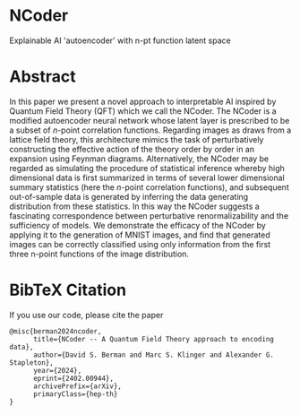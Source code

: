 # NCoder
Explainable AI 'autoencoder' with n-pt function latent space

# Abstract
In this paper we present a novel approach to interpretable AI inspired by Quantum Field Theory (QFT) which we call the NCoder. The NCoder is a modified autoencoder neural network whose latent layer is prescribed to be a subset of $n$-point correlation functions. Regarding images as draws from a lattice field theory, this architecture mimics the task of perturbatively constructing the effective action of the theory order by order in an expansion using Feynman diagrams. Alternatively, the NCoder may be regarded as simulating the procedure of statistical inference whereby high dimensional data is first summarized in terms of several lower dimensional summary statistics (here the $n$-point correlation functions), and subsequent out-of-sample data is generated by inferring the data generating distribution from these statistics. In this way the NCoder suggests a fascinating correspondence between perturbative renormalizability and the sufficiency of models. We demonstrate the efficacy of the NCoder by applying it to the generation of MNIST images, and find that generated images can be correctly classified using only information from the first three n-point functions of the image distribution. 

# BibTeX Citation
If you use our code, please cite the paper
``` 
@misc{berman2024ncoder,
      title={NCoder -- A Quantum Field Theory approach to encoding data}, 
      author={David S. Berman and Marc S. Klinger and Alexander G. Stapleton},
      year={2024},
      eprint={2402.00944},
      archivePrefix={arXiv},
      primaryClass={hep-th}
}
```
